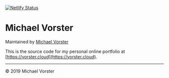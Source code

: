 [![Netlify Status](https://api.netlify.com/api/v1/badges/f0a6b53e-be67-4c18-83ba-5e8a3a43b082/deploy-status)](https://app.netlify.com/sites/infallible-austin-efeddc/deploys)

# Michael Vorster

Maintained by [Michael Vorster](https://vorster.cloud)

This is the source code for my personal online portfolio at [https://vorster.cloud](https://vorster.cloud).

---

© 2019 Michael Vorster